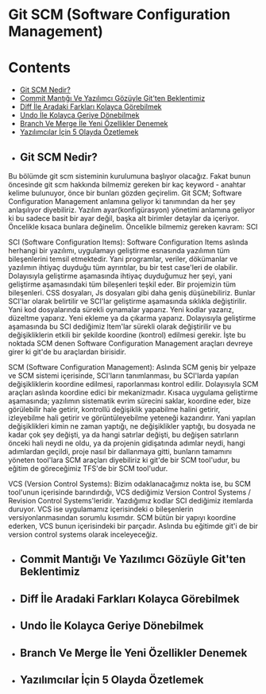 # Git SCM (Software Configuration Management)

# Contents
* [Git SCM Nedir?](#git-scm)
* [Commit Mantığı Ve Yazılımcı Gözüyle Git'ten Beklentimiz](#commit-git)
* [Diff İle Aradaki Farkları Kolayca Görebilmek](#diff)
* [Undo İle Kolayca Geriye Dönebilmek](#undo)
* [Branch Ve Merge İle Yeni Özellikler Denemek](#branch-merge)
* [Yazılımcılar İçin 5 Olayda Özetlemek](#ozet)



- ## Git SCM Nedir? <a name="git-scm"></a>
Bu bölümde git scm sisteminin kurulumuna başlıyor olacağız. Fakat bunun öncesinde git scm hakkında bilmemiz gereken bir kaç keyword - anahtar kelime bulunuyor, önce bir bunları gözden geçirelim. Git SCM; Software Configuration Management anlamına geliyor ki tanımından da her şey anlaşılıyor diyebiliriz. Yazılım ayar(konfigürasyon) yönetimi anlamına geliyor ki bu sadece basit bir ayar değil, başka alt birimler detaylar da içeriyor. Öncelikle kısaca bunlara değinelim. Öncelikle bilmemiz gereken kavram: SCI

SCI (Software Configuration Items): Software Configuration Items aslında herhangi bir yazılımı, uygulamayı geliştirme esnasında yazılımın tüm bileşenlerini temsil etmektedir. Yani programlar, veriler, dökümanlar ve yazılımın ihtiyaç duyduğu tüm ayrıntılar, bu bir test case'leri de olabilir. Dolayısıyla geliştirme aşamasında ihtiyaç duyduğumuz her şeyi, yani geliştirme aşamasındaki tüm bileşenleri teşkil eder. Bir projemizin tüm bileşenleri. CSS dosyaları, Js dosyaları gibi daha geniş düşünebiliriz. Bunlar SCI'lar olarak belirtilir ve SCI'lar geliştirme aşamasında sıklıkla değiştirilir. Yani kod dosyalarında sürekli oynamalar yaparız. Yeni kodlar yazarız, düzeltme yaparız. Yeni ekleme ya da çıkarma yaparız. Dolayısıyla geliştirme aşamasında bu SCI dediğimiz Item'lar sürekli olarak değiştirilir ve bu değişikliklerin etkili bir şekilde koordine (kontrol) edilmesi gerekir. İşte bu noktada SCM denen Software Configuration Management araçları devreye girer ki git'de bu araçlardan birisidir. 

SCM (Software Configuration Management): Aslında SCM geniş bir yelpaze ve SCM sistemi içerisinde, SCI'ların tanımlanması, bu SCI'larda yapılan değişikliklerin koordine edilmesi, raporlanması kontrol edilir. Dolayısıyla SCM araçları aslında koordine edici bir mekanizmadır. Kısaca uygulama geliştirme aşamasında; yazılımın sistematik evrim sürecini saklar, koordine eder, bize görülebilir hale getirir, kontrollü değişiklik yapabilme halini getirir, izleyebilme hali getirir ve görüntüleyebilme yeteneği kazandırır. Yani yapılan değişiklikleri kimin ne zaman yaptığı, ne değişiklikler yaptığı, bu dosyada ne kadar çok şey değişti, ya da hangi satırlar değişti, bu değişen satırların önceki hali neydi ne oldu, ya da projenin gidişatında adımlar neydi, hangi adımlardan geçildi, proje nasıl bir dallanmaya gitti, bunların tamamını yöneten tool'lara SCM araçları diyebiliriz ki git'de bir SCM tool'udur, bu eğitim de göreceğimiz TFS'de bir SCM tool'udur. 

VCS (Version Control Systems): Bizim odaklanacağımız nokta ise, bu SCM tool'unun içerisinde barındırdığı, VCS dediğimiz Version Control Systems / Revision Control Systems'leridir. Yazdığımız kodlar SCI dediğimiz itemlarda duruyor. VCS ise uygulamamız içerisindeki o bileşenlerin versiyonlanmasından sorumlu kısımdır. SCM bütün bir yapıyı koordine ederken, VCS bunun içerisindeki bir parçadır. Aslında bu eğitimde git'i de bir version control systems olarak inceleyeceğiz. 


- ## Commit Mantığı Ve Yazılımcı Gözüyle Git'ten Beklentimiz <a name="commit-git"></a>





- ## Diff İle Aradaki Farkları Kolayca Görebilmek <a name="diff"></a>





- ## Undo İle Kolayca Geriye Dönebilmek <a name="undo"></a>





- ## Branch Ve Merge İle Yeni Özellikler Denemek <a name="branch-merge"></a>





- ## Yazılımcılar İçin 5 Olayda Özetlemek <a name="ozet"></a>










